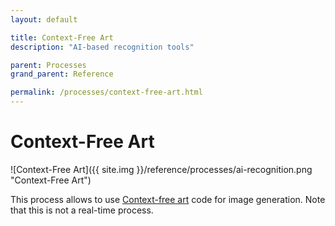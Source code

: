 ```yaml
---
layout: default

title: Context-Free Art
description: "AI-based recognition tools"

parent: Processes
grand_parent: Reference

permalink: /processes/context-free-art.html
---
```

# Context-Free Art

![Context-Free Art]({{ site.img }}/reference/processes/ai-recognition.png "Context-Free Art") 

This process allows to use [Context-free art](https://www.contextfreeart.org/) code for image generation.
Note that this is not a real-time process.